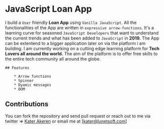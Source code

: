 # JavaScript Loan App

I build a `User` friendly **Loan App** using `Vanilla JavaScript`. All the functionalities of the App are written in `expressive arrow-functions`. It's a learning curve for seasoned `JavaScript Developers` that want to understand the current trends and what has been added to `JavaScript` in **2019.** The App can be extentend to a bigger application later on via the platform i am building. I am currently working on a cutting edge learning platform for **Tech Lovers all around the world.** The aim of the platform is to offer free skills to the entire tech community all around the globe.

    ## Features

        * Arrow functions
        * Spinner
        * Dyamic messages
        * DOM
  
## Contributions

You can fork the repository and send pull request or reach out to me via twitter => <a href="https://twitter.com/katerakeren">Kater Akeren</a> or email me at [kater@lunetsoft.com]
